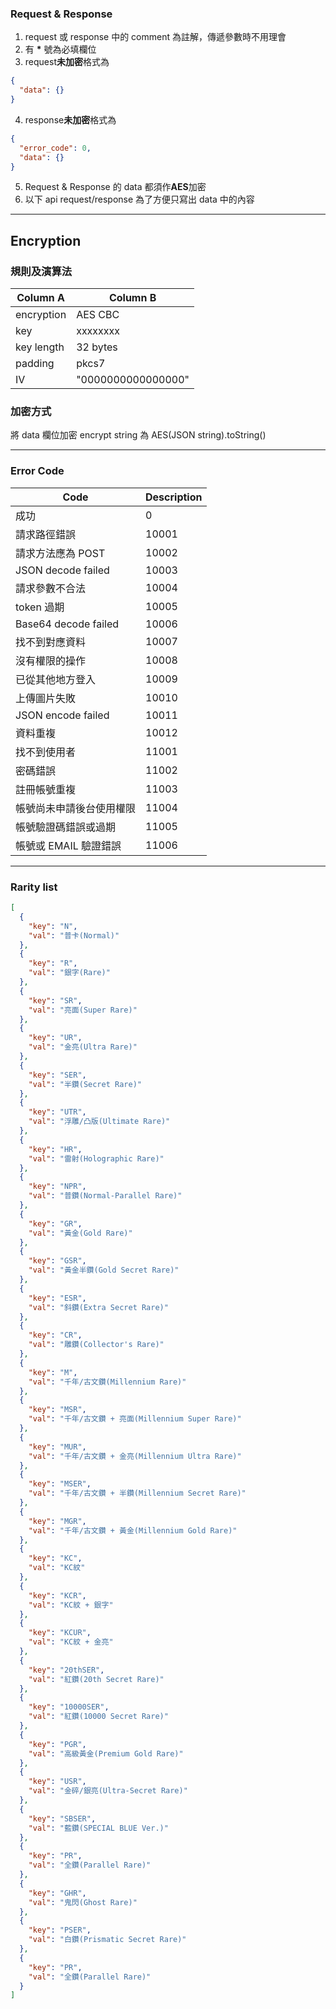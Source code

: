 ### Request & Response

1. request 或 response 中的 comment 為註解，傳遞參數時不用理會
2. 有 **\*** 號為必填欄位
3. request**未加密**格式為

```json
{
  "data": {}
}
```

4. response**未加密**格式為

```json
{
  "error_code": 0,
  "data": {}
}
```

5. Request & Response 的 data 都須作**AES**加密
6. 以下 api request/response 為了方便只寫出 data 中的內容

---

## Encryption

### 規則及演算法

| Column A   | Column B           |
| ---------- | ------------------ |
| encryption | AES CBC            |
| key        | xxxxxxxx           |
| key length | 32 bytes           |
| padding    | pkcs7              |
| IV         | "0000000000000000" |

### 加密方式

將 data 欄位加密
encrypt string 為 AES(JSON string).toString()

---

### Error Code

| Code                     | Description |
| ------------------------ | ----------- |
| 成功                     | 0           |
| 請求路徑錯誤             | 10001       |
| 請求方法應為 POST        | 10002       |
| JSON decode failed       | 10003       |
| 請求參數不合法           | 10004       |
| token 過期               | 10005       |
| Base64 decode failed     | 10006       |
| 找不到對應資料           | 10007       |
| 沒有權限的操作           | 10008       |
| 已從其他地方登入         | 10009       |
| 上傳圖片失敗             | 10010       |
| JSON encode failed       | 10011       |
| 資料重複                 | 10012       |
| 找不到使用者             | 11001       |
| 密碼錯誤                 | 11002       |
| 註冊帳號重複             | 11003       |
| 帳號尚未申請後台使用權限 | 11004       |
| 帳號驗證碼錯誤或過期     | 11005       |
| 帳號或 EMAIL 驗證錯誤    | 11006       |

---

### Rarity list

```json
[
  {
    "key": "N",
    "val": "普卡(Normal)"
  },
  {
    "key": "R",
    "val": "銀字(Rare)"
  },
  {
    "key": "SR",
    "val": "亮面(Super Rare)"
  },
  {
    "key": "UR",
    "val": "金亮(Ultra Rare)"
  },
  {
    "key": "SER",
    "val": "半鑽(Secret Rare)"
  },
  {
    "key": "UTR",
    "val": "浮雕/凸版(Ultimate Rare)"
  },
  {
    "key": "HR",
    "val": "雷射(Holographic Rare)"
  },
  {
    "key": "NPR",
    "val": "普鑽(Normal-Parallel Rare)"
  },
  {
    "key": "GR",
    "val": "黃金(Gold Rare)"
  },
  {
    "key": "GSR",
    "val": "黃金半鑽(Gold Secret Rare)"
  },
  {
    "key": "ESR",
    "val": "斜鑽(Extra Secret Rare)"
  },
  {
    "key": "CR",
    "val": "雕鑽(Collector's Rare)"
  },
  {
    "key": "M",
    "val": "千年/古文鑽(Millennium Rare)"
  },
  {
    "key": "MSR",
    "val": "千年/古文鑽 + 亮面(Millennium Super Rare)"
  },
  {
    "key": "MUR",
    "val": "千年/古文鑽 + 金亮(Millennium Ultra Rare)"
  },
  {
    "key": "MSER",
    "val": "千年/古文鑽 + 半鑽(Millennium Secret Rare)"
  },
  {
    "key": "MGR",
    "val": "千年/古文鑽 + 黃金(Millennium Gold Rare)"
  },
  {
    "key": "KC",
    "val": "KC紋"
  },
  {
    "key": "KCR",
    "val": "KC紋 + 銀字"
  },
  {
    "key": "KCUR",
    "val": "KC紋 + 金亮"
  },
  {
    "key": "20thSER",
    "val": "紅鑽(20th Secret Rare)"
  },
  {
    "key": "10000SER",
    "val": "紅鑽(10000 Secret Rare)"
  },
  {
    "key": "PGR",
    "val": "高級黃金(Premium Gold Rare)"
  },
  {
    "key": "USR",
    "val": "金碎/銀亮(Ultra-Secret Rare)"
  },
  {
    "key": "SBSER",
    "val": "藍鑽(SPECIAL BLUE Ver.)"
  },
  {
    "key": "PR",
    "val": "全鑽(Parallel Rare)"
  },
  {
    "key": "GHR",
    "val": "鬼閃(Ghost Rare)"
  },
  {
    "key": "PSER",
    "val": "白鑽(Prismatic Secret Rare)"
  },
  {
    "key": "PR",
    "val": "全鑽(Parallel Rare)"
  }
]
```
